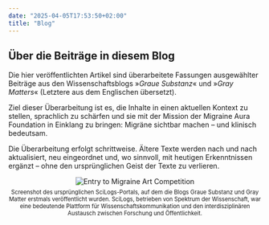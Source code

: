 ```yaml
---
date: "2025-04-05T17:53:50+02:00"
title: "Blog"
---
```



## Über die Beiträge in diesem Blog
Die hier veröffentlichten Artikel sind überarbeitete Fassungen ausgewählter Beiträge aus den Wissenschaftsblogs »_Graue Substanz_« und »_Gray Matters_« (Letztere aus dem Englischen übersetzt).

Ziel dieser Überarbeitung ist es, die Inhalte in einen aktuellen Kontext zu stellen, sprachlich zu schärfen und sie mit der Mission der Migraine Aura Foundation in Einklang zu bringen: Migräne sichtbar machen – und klinisch bedeutsam.

Die Überarbeitung erfolgt schrittweise. Ältere Texte werden nach und nach aktualisiert, neu eingeordnet und, wo sinnvoll, mit heutigen Erkenntnissen ergänzt – ohne den ursprünglichen Geist der Texte zu verlieren.



<div style="text-align: center;">
  <figure style="display: inline-block; margin: 0 auto;">
    <img
      src="/images/blog/graue-substanz-gray-matters.png"
      class="img"
      alt="Entry to Migraine Art Competition" />
    <figcaption style="font-size: 0.8em; margin-top: 0.5em;">
    Screenshot des ursprünglichen SciLogs-Portals, auf dem die Blogs Graue Substanz und Gray Matter erstmals veröffentlicht wurden. SciLogs, betrieben von Spektrum der Wissenschaft, war eine bedeutende Plattform für Wissenschaftskommunikation und den interdisziplinären Austausch zwischen Forschung und Öffentlichkeit.
    </figcaption>
  </figure>
</div>

